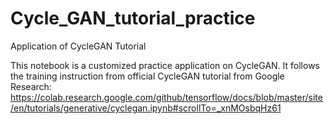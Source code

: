 # Cycle_GAN_tutorial_practice
Application of CycleGAN Tutorial

This notebook is a customized practice application on CycleGAN. 
It follows the training instruction from official CycleGAN tutorial from Google Research:
https://colab.research.google.com/github/tensorflow/docs/blob/master/site/en/tutorials/generative/cyclegan.ipynb#scrollTo=_xnMOsbqHz61
